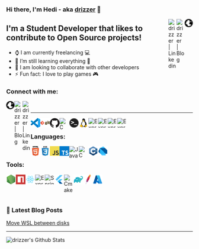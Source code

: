 ### Hi there, I'm Hedi - aka [drizzer][website] 👋
 [<img align="right" alt="drizzer" width="22px" src="https://raw.githubusercontent.com/iconic/open-iconic/master/svg/globe.svg" />][website]
 [<img align="right" alt="drizzer | Blog" width="22px" src="https://cdn.jsdelivr.net/npm/simple-icons@7.5.0/icons/blogger.svg" />][blog]
 [<img align="right" alt="drizzer | Linkedin" width="22px" src="https://cdn.jsdelivr.net/npm/simple-icons@v7.5.0/icons/linkedin.svg" />][linkedin]

## I'm a Student Developer that likes to contribute to Open Source projects!
- ⌚ I am currently freelancing 💻
- 🌱 I’m still learning everything 🤣
- 👯 I am looking to collaborate with other developers 
- ⚡ Fun fact: I love to play games 🎮

### Connect with me:
 [<img align="left" alt="drizzer" width="22px" src="https://raw.githubusercontent.com/iconic/open-iconic/master/svg/globe.svg" />][website]
 [<img align="left" alt="drizzer | Blog" width="22px" src="https://cdn.jsdelivr.net/npm/simple-icons@7.5.0/icons/blogger.svg" />][blog]
 [<img align="left" alt="drizzer | Linkedin" width="22px" src="https://cdn.jsdelivr.net/npm/simple-icons@v7.5.0/icons/linkedin.svg" />][linkedin]
<br />

---

  <img align="left" alt="VsCode" width="26px" src="https://raw.githubusercontent.com/github/explore/80688e429a7d4ef2fca1e82350fe8e3517d3494d/topics/visual-studio-code/visual-studio-code.png" />
  <img align="left" alt="Git" width="26px" src="https://raw.githubusercontent.com/github/explore/80688e429a7d4ef2fca1e82350fe8e3517d3494d/topics/git/git.png" />
  <img align="left" alt="GitHub" width="26px" src="https://raw.githubusercontent.com/github/explore/78df643247d429f6cc873026c0622819ad797942/topics/github/github.png" />
  <img align="left" alt="C" width="26px" src="https://cdn.jsdelivr.net/npm/simple-icons@v3/icons/gitlab.svg" />
  <img align="left" alt="Term" width="26px" src="https://raw.githubusercontent.com/github/explore/80688e429a7d4ef2fca1e82350fe8e3517d3494d/topics/terminal/terminal.png" />
  <img align="left" alt="Linux" width="26px" src="https://raw.githubusercontent.com/github/explore/80688e429a7d4ef2fca1e82350fe8e3517d3494d/topics/linux/linux.png" />
	<img align="left" alt="Express" height="26" width="26" src="https://cdn.simpleicons.org/postgresql" /> 
	<img align="left" alt="Express" height="26" width="26" src="https://cdn.simpleicons.org/mysql" /> 
	<img align="left" alt="Express" height="26" width="26" src="https://cdn.simpleicons.org/mariadb" /> 
  <img align="left" alt="Express" height="26" width="26" src="https://cdn.simpleicons.org/mongodb" />
<br />

### Languages:
  <img align="left" alt="HTML5" width="26px" src="https://raw.githubusercontent.com/github/explore/80688e429a7d4ef2fca1e82350fe8e3517d3494d/topics/html/html.png" />
  <img align="left" alt="CSS3" width="26px" src="https://raw.githubusercontent.com/github/explore/80688e429a7d4ef2fca1e82350fe8e3517d3494d/topics/css/css.png" />
  <img align="left" alt="JavaScript" width="26px" src="https://raw.githubusercontent.com/github/explore/80688e429a7d4ef2fca1e82350fe8e3517d3494d/topics/javascript/javascript.png" />
  <img align="left" alt="TypeScript" width="26px" src="https://raw.githubusercontent.com/github/explore/80688e429a7d4ef2fca1e82350fe8e3517d3494d/topics/typescript/typescript.png" />

  <img align="left" alt="Java" width="26px" src="https://cdn.jsdelivr.net/npm/simple-icons@v3/icons/java.svg" />

  <img align="left" alt="C" width="26px" src="https://cdn.jsdelivr.net/npm/simple-icons@v3/icons/c.svg" />
  <img align="left" alt="C++" width="26px" src="https://raw.githubusercontent.com/github/explore/80688e429a7d4ef2fca1e82350fe8e3517d3494d/topics/cpp/cpp.png" />
  <img align="left" alt="Dart" width="26px" src="https://raw.githubusercontent.com/github/explore/80688e429a7d4ef2fca1e82350fe8e3517d3494d/topics/dart/dart.png" />



<br />

### Tools:
  <img align="left" alt="NodeJS" width="26px" src="https://raw.githubusercontent.com/github/explore/80688e429a7d4ef2fca1e82350fe8e3517d3494d/topics/nodejs/nodejs.png" />
  <img align="left" alt="NPM" width="26px" src="https://raw.githubusercontent.com/github/explore/80688e429a7d4ef2fca1e82350fe8e3517d3494d/topics/npm/npm.png" />
  <img align="left" alt="ReactJS" width="26px" src="https://raw.githubusercontent.com/github/explore/80688e429a7d4ef2fca1e82350fe8e3517d3494d/topics/react/react.png" />
 	<img align="left" alt="Express" height="26" width="26" src="https://cdn.simpleicons.org/express" /> 
	<img align="left" alt="Spring" height="26" width="26" src="https://cdn.simpleicons.org/spring/green" /> 
  <img align="left" alt="Flutter" width="26px" src="https://raw.githubusercontent.com/github/explore/80688e429a7d4ef2fca1e82350fe8e3517d3494d/topics/flutter/flutter.png" />
	<img align="left" alt="Cmake" width="26px" src="https://cdn.jsdelivr.net/npm/simple-icons@v10.1.0/icons/cmake.svg" />	  
  <img align="left" alt="Gradle" width="26px" src="https://raw.githubusercontent.com/github/explore/80688e429a7d4ef2fca1e82350fe8e3517d3494d/topics/gradle/gradle.png" />
  <img align="left" alt="Maven" width="26px" src="https://raw.githubusercontent.com/github/explore/80688e429a7d4ef2fca1e82350fe8e3517d3494d/topics/maven/maven.png" />
	<img align="left" alt="Azure" width="26px" src="https://raw.githubusercontent.com/github/explore/80688e429a7d4ef2fca1e82350fe8e3517d3494d/topics/azure/azure.png" />


<br /> <br />
---

### 📕 Latest Blog Posts
<!-- BLOG-POST-LIST:START -->
[Move WSL between disks](https://drizzer.hashnode.dev/backup-and-move-wsl2-between-disks)

<!-- BLOG-POST-LIST:END -->

---

<img align="left" alt="drizzer's Github Stats" src="https://github-readme-stats.vercel.app/api?username=drizzer&theme=dracula&show_icons=true&hide_border=true" />

[website]: https://drizzer.de
[blog]: https://blog.drizzer.de
[linkedin]: https://www.linkedin.com/in/hedi-atya/
